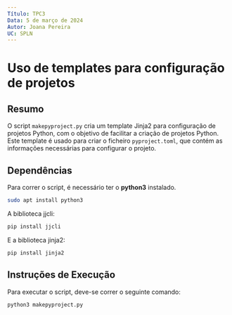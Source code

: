 ```yaml
---
Título: TPC3
Data: 5 de março de 2024
Autor: Joana Pereira
UC: SPLN
---
```


# Uso de templates para configuração de projetos

## Resumo

O script `makepyproject.py` cria um template Jinja2 para configuração de projetos Python, com o objetivo de facilitar a criação de projetos Python. Este template é usado para criar o ficheiro `pyproject.toml`, que contém as informações necessárias para configurar o projeto.

## Dependências

Para correr o script, é necessário ter o **python3** instalado.

```sh
sudo apt install python3
```

A biblioteca jjcli:

```sh
pip install jjcli
```

E a biblioteca jinja2:

```sh
pip install jinja2
```

## Instruções de Execução
Para executar o script, deve-se correr o seguinte comando:

```sh
python3 makepyproject.py
```